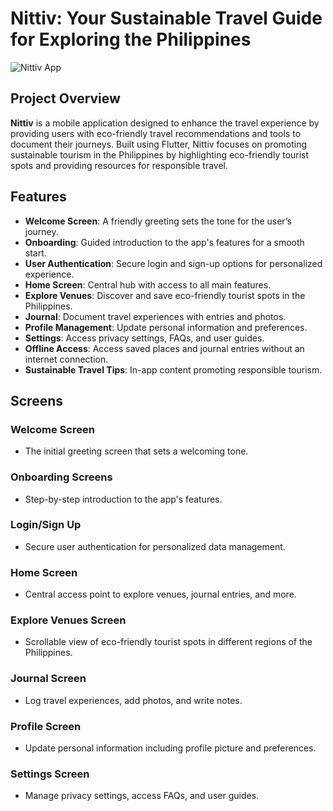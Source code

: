 # Nittiv: Your Sustainable Travel Guide for Exploring the Philippines

![Nittiv App](assets/images/Nittiv.png)

## Project Overview

**Nittiv** is a mobile application designed to enhance the travel experience by providing users with eco-friendly travel recommendations and tools to document their journeys. Built using Flutter, Nittiv focuses on promoting sustainable tourism in the Philippines by highlighting eco-friendly tourist spots and providing resources for responsible travel.

## Features

- **Welcome Screen**: A friendly greeting sets the tone for the user’s journey.
- **Onboarding**: Guided introduction to the app's features for a smooth start.
- **User Authentication**: Secure login and sign-up options for personalized experience.
- **Home Screen**: Central hub with access to all main features.
- **Explore Venues**: Discover and save eco-friendly tourist spots in the Philippines.
- **Journal**: Document travel experiences with entries and photos.
- **Profile Management**: Update personal information and preferences.
- **Settings**: Access privacy settings, FAQs, and user guides.
- **Offline Access**: Access saved places and journal entries without an internet connection.
- **Sustainable Travel Tips**: In-app content promoting responsible tourism.

## Screens

### Welcome Screen
- The initial greeting screen that sets a welcoming tone.

### Onboarding Screens
- Step-by-step introduction to the app's features.

### Login/Sign Up
- Secure user authentication for personalized data management.

### Home Screen
- Central access point to explore venues, journal entries, and more.

### Explore Venues Screen
- Scrollable view of eco-friendly tourist spots in different regions of the Philippines.

### Journal Screen
- Log travel experiences, add photos, and write notes.

### Profile Screen
- Update personal information including profile picture and preferences.

### Settings Screen
- Manage privacy settings, access FAQs, and user guides.
